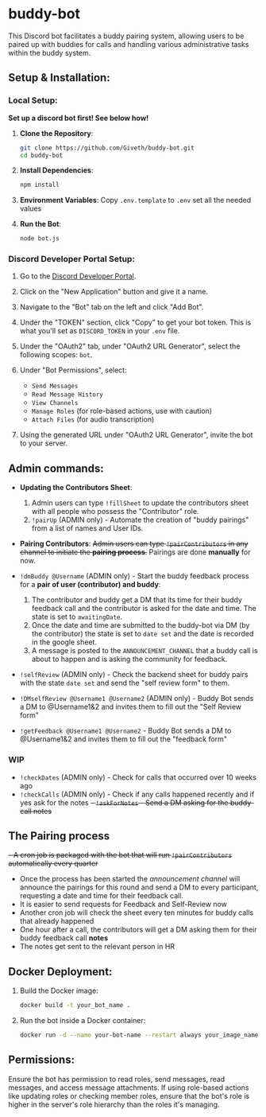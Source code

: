# buddy-bot

This Discord bot facilitates a buddy pairing system, allowing users to be paired up with buddies for calls and handling various administrative tasks within the buddy system.

## Setup & Installation:

### Local Setup:

**Set up a discord bot first! See below how!**

1. **Clone the Repository**:

   ```bash
   git clone https://github.com/Giveth/buddy-bot.git
   cd buddy-bot
   ```

2. **Install Dependencies**:

   ```bash
   npm install
   ```

3. **Environment Variables**:
   Copy `.env.template` to `.env` set all the needed values

4. **Run the Bot**:
   ```bash
   node bot.js
   ```

### Discord Developer Portal Setup:

1. Go to the [Discord Developer Portal](https://discord.com/developers/applications).
2. Click on the "New Application" button and give it a name.
3. Navigate to the "Bot" tab on the left and click "Add Bot".
4. Under the "TOKEN" section, click "Copy" to get your bot token. This is what you'll set as `DISCORD_TOKEN` in your `.env` file.
5. Under the "OAuth2" tab, under "OAuth2 URL Generator", select the following scopes: `bot`.
6. Under "Bot Permissions", select:

   - `Send Messages`
   - `Read Message History`
   - `View Channels`
   - `Manage Roles` (for role-based actions, use with caution)
   - `Attach Files` (for audio transcription)

7. Using the generated URL under "OAuth2 URL Generator", invite the bot to your server.

## Admin commands:

- **Updating the Contributors Sheet**:

  1. Admin users can type `!fillSheet` to update the contributors sheet with all people who possess the "Contributor" role.
  2. `!pairUp` (ADMIN only) - Automate the creation of "buddy pairings" from a list of names and User IDs.

- **Pairing Contributors**:
  ~~Admin users can type `!pairContributors` in any channel to initiate the **pairing process**.~~
  Pairings are done **manually** for now.
- `!dmBuddy @Username` (ADMIN only) - Start the buddy feedback process for a **pair of user (contributor) and buddy**:
  1. The contributor and buddy get a DM that its time for their buddy feedback call and the contributor is asked for the date and time. The state is set to `awaitingDate`.
  1. Once the date and time are submitted to the buddy-bot via DM (by the contributor) the state is set to `date set` and the date is recorded in the google sheet.
  1. A message is posted to the `ANNOUNCEMENT_CHANNEL` that a buddy call is about to happen and is asking the community for feedback.
- `!selfReview` (ADMIN only) - Check the backend sheet for buddy pairs with the state `date set` and send the "self review form" to them.
- `!DMselfReview @Username1 @Username2` (ADMIN only) - Buddy Bot sends a DM to @Username1&2 and invites them to fill out the "Self Review form"

- `!getFeedback @Username1 @Username2` - Buddy Bot sends a DM to @Username1&2 and invites them to fill out the "feedback form"

### WIP

- `!checkDates` (ADMIN only) - Check for calls that occurred over 10 weeks ago
- `!checkCalls` (ADMIN only) - Check if any calls happened recently and if yes ask for the notes
  ~~- `!askForNotes` - Send a DM asking for the buddy-call notes~~

## The Pairing process

~~- A cron job is packaged with the bot that will run `!pairContributors` automatically every quarter~~

- Once the process has been started the _announcement channel_ will announce the pairings for this round and send a DM to every participant, requesting a date and time for their feedback call.
- It is easier to send requests for Feedback and Self-Review now
- Another cron job will check the sheet every ten minutes for buddy calls that already happened
- One hour after a call, the contributors will get a DM asking them for their buddy feedback call **notes**
- The notes get sent to the relevant person in HR

## Docker Deployment:

1. Build the Docker image:

   ```bash
   docker build -t your_bot_name .
   ```

2. Run the bot inside a Docker container:
   ```bash
   docker run -d --name your-bot-name --restart always your_image_name
   ```

## Permissions:

Ensure the bot has permission to read roles, send messages, read messages, and access message attachments. If using role-based actions like updating roles or checking member roles, ensure that the bot's role is higher in the server's role hierarchy than the roles it's managing.
